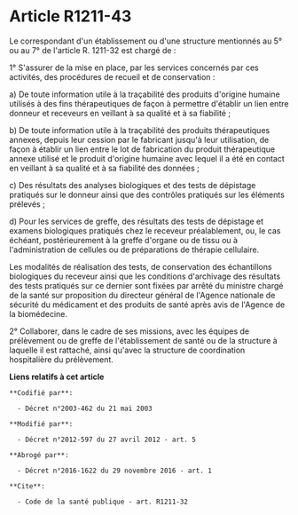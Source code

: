 # Article R1211-43

Le correspondant d'un établissement ou d'une structure mentionnés au 5° ou au 7° de l'article R. 1211-32 est chargé de : 

1° S'assurer de la mise en place, par les services concernés par ces activités, des procédures de recueil et de
conservation : 

a) De toute information utile à la traçabilité des produits d'origine humaine utilisés à des fins thérapeutiques de façon à
permettre d'établir un lien entre donneur et receveurs en veillant à sa qualité et à sa fiabilité ; 

b) De toute information utile à la traçabilité des produits thérapeutiques annexes, depuis leur cession par le fabricant
jusqu'à leur utilisation, de façon à établir un lien entre le lot de fabrication du produit thérapeutique annexe utilisé et
le produit d'origine humaine avec lequel il a été en contact en veillant à sa qualité et à sa fiabilité des données ; 

c) Des résultats des analyses biologiques et des tests de dépistage pratiqués sur le donneur ainsi que des contrôles
pratiqués sur les éléments prélevés ; 

d) Pour les services de greffe, des résultats des tests de dépistage et examens biologiques pratiqués chez le receveur
préalablement, ou, le cas échéant, postérieurement à la greffe d'organe ou de tissu ou à l'administration de cellules ou de
préparations de thérapie cellulaire. 

Les modalités de réalisation des tests, de conservation des échantillons biologiques du receveur ainsi que les conditions
d'archivage des résultats des tests pratiqués sur ce dernier sont fixées par arrêté du ministre chargé de la santé sur
proposition du directeur général de l'Agence nationale de sécurité du médicament et des produits de santé après avis de
l'Agence de la biomédecine. 

2° Collaborer, dans le cadre de ses missions, avec les équipes de prélèvement ou de greffe de l'établissement de santé ou de
la structure à laquelle il est rattaché, ainsi qu'avec la structure de coordination hospitalière du prélèvement.

**Liens relatifs à cet article**

	**Codifié par**:

	  - Décret n°2003-462 du 21 mai 2003

	**Modifié par**:

	  - Décret n°2012-597 du 27 avril 2012 - art. 5

	**Abrogé par**:

	  - Décret n°2016-1622 du 29 novembre 2016 - art. 1

	**Cite**:

	  - Code de la santé publique - art. R1211-32
